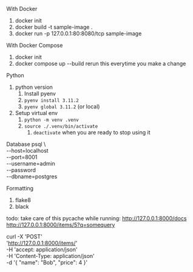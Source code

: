 With Docker
1. docker init
2. docker build -t sample-image .  
3. docker run -p 127.0.0.1:80:8080/tcp sample-image

With Docker Compose 
1. docker init
2. docker compose up --build
    rerun this everytime you make a change

Python
1. python version
   1. Install pyenv 
   2. ```pyenv install 3.11.2```
   3. ```pyenv global 3.11.2``` (or local)
2. Setup virtual env
   1. ```python -m venv .venv```  
   2. ```source ./.venv/bin/activate```
      1. ```deactivate``` when you are ready to stop using it

Database
psql \                            
   --host=localhost \
   --port=8001 \
   --username=admin \
   --password  \
   --dbname=postgres

Formatting
1. flake8
2. black


todo:
take care of this pycache
while running: http://127.0.0.1:8000/docs
http://127.0.0.1:8000/items/5?q=somequery



curl -X 'POST' \
  'http://127.0.0.1:8000/items/' \
  -H 'accept: application/json' \
  -H 'Content-Type: application/json' \
  -d '{
  "name": "Bob",
  "price": 4
}'